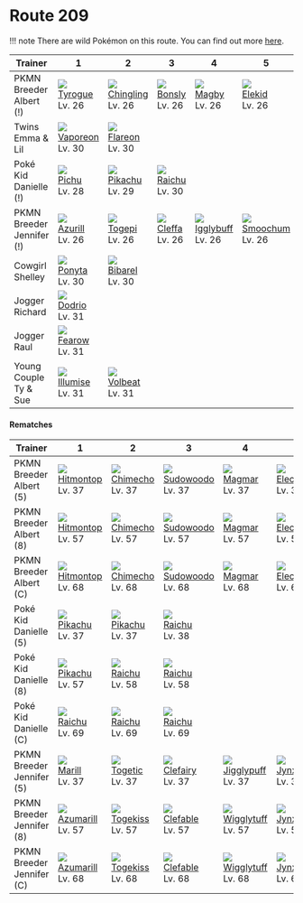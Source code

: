 # Route 209

!!! note
    There are wild Pokémon on this route. You can find out more [here](../../wild_pokemon/route_209/).


Trainer                   | 1                                  | 2                                   | 3                                | 4                                   | 5                                  | 6                                  | 
---                       | ---                                | ---                                 | ---                              | ---                                 | ---                                | ---                                | 
PKMN Breeder Albert (!)   | ![][236]<br> [Tyrogue]<br> Lv. 26  | ![][433]<br> [Chingling]<br> Lv. 26 | ![][438]<br> [Bonsly]<br> Lv. 26 | ![][240]<br> [Magby]<br> Lv. 26     | ![][239]<br> [Elekid]<br> Lv. 26   | ![][439]<br> [Mime Jr.]<br> Lv. 26 | 
Twins Emma & Lil          | ![][134]<br> [Vaporeon]<br> Lv. 30 | ![][136]<br> [Flareon]<br> Lv. 30   | &nbsp;                           | &nbsp;                              | &nbsp;                             | &nbsp;                             | 
Poké Kid Danielle (!)     | ![][172]<br> [Pichu]<br> Lv. 28    | ![][025]<br> [Pikachu]<br> Lv. 29   | ![][026]<br> [Raichu]<br> Lv. 30 | &nbsp;                              | &nbsp;                             | &nbsp;                             | 
PKMN Breeder Jennifer (!) | ![][298]<br> [Azurill]<br> Lv. 26  | ![][175]<br> [Togepi]<br> Lv. 26    | ![][173]<br> [Cleffa]<br> Lv. 26 | ![][174]<br> [Igglybuff]<br> Lv. 26 | ![][238]<br> [Smoochum]<br> Lv. 26 | ![][406]<br> [Budew]<br> Lv. 26    | 
Cowgirl Shelley           | ![][077]<br> [Ponyta]<br> Lv. 30   | ![][400]<br> [Bibarel]<br> Lv. 30   | &nbsp;                           | &nbsp;                              | &nbsp;                             | &nbsp;                             | 
Jogger Richard            | ![][085]<br> [Dodrio]<br> Lv. 31   | &nbsp;                              | &nbsp;                           | &nbsp;                              | &nbsp;                             | &nbsp;                             | 
Jogger Raul               | ![][022]<br> [Fearow]<br> Lv. 31   | &nbsp;                              | &nbsp;                           | &nbsp;                              | &nbsp;                             | &nbsp;                             | 
Young Couple Ty & Sue     | ![][314]<br> [Illumise]<br> Lv. 31 | ![][313]<br> [Volbeat]<br> Lv. 31   | &nbsp;                           | &nbsp;                              | &nbsp;                             | &nbsp;                             | 

#### Rematches

Trainer                   | 1                                   | 2                                  | 3                                   | 4                                    | 5                                    | 6                                  | 
---                       | ---                                 | ---                                | ---                                 | ---                                  | ---                                  | ---                                | 
PKMN Breeder Albert (5)   | ![][237]<br> [Hitmontop]<br> Lv. 37 | ![][358]<br> [Chimecho]<br> Lv. 37 | ![][185]<br> [Sudowoodo]<br> Lv. 37 | ![][126]<br> [Magmar]<br> Lv. 37     | ![][125]<br> [Electabuzz]<br> Lv. 37 | ![][122]<br> [Mr. Mime]<br> Lv. 37 | 
PKMN Breeder Albert (8)   | ![][237]<br> [Hitmontop]<br> Lv. 57 | ![][358]<br> [Chimecho]<br> Lv. 57 | ![][185]<br> [Sudowoodo]<br> Lv. 57 | ![][126]<br> [Magmar]<br> Lv. 57     | ![][125]<br> [Electabuzz]<br> Lv. 57 | ![][122]<br> [Mr. Mime]<br> Lv. 57 | 
PKMN Breeder Albert (C)   | ![][237]<br> [Hitmontop]<br> Lv. 68 | ![][358]<br> [Chimecho]<br> Lv. 68 | ![][185]<br> [Sudowoodo]<br> Lv. 68 | ![][126]<br> [Magmar]<br> Lv. 68     | ![][125]<br> [Electabuzz]<br> Lv. 68 | ![][122]<br> [Mr. Mime]<br> Lv. 68 | 
Poké Kid Danielle (5)     | ![][025]<br> [Pikachu]<br> Lv. 37   | ![][025]<br> [Pikachu]<br> Lv. 37  | ![][026]<br> [Raichu]<br> Lv. 38    | &nbsp;                               | &nbsp;                               | &nbsp;                             | 
Poké Kid Danielle (8)     | ![][025]<br> [Pikachu]<br> Lv. 57   | ![][026]<br> [Raichu]<br> Lv. 58   | ![][026]<br> [Raichu]<br> Lv. 58    | &nbsp;                               | &nbsp;                               | &nbsp;                             | 
Poké Kid Danielle (C)     | ![][026]<br> [Raichu]<br> Lv. 69    | ![][026]<br> [Raichu]<br> Lv. 69   | ![][026]<br> [Raichu]<br> Lv. 69    | &nbsp;                               | &nbsp;                               | &nbsp;                             | 
PKMN Breeder Jennifer (5) | ![][183]<br> [Marill]<br> Lv. 37    | ![][176]<br> [Togetic]<br> Lv. 37  | ![][035]<br> [Clefairy]<br> Lv. 37  | ![][039]<br> [Jigglypuff]<br> Lv. 37 | ![][124]<br> [Jynx]<br> Lv. 37       | ![][315]<br> [Roselia]<br> Lv. 37  | 
PKMN Breeder Jennifer (8) | ![][184]<br> [Azumarill]<br> Lv. 57 | ![][468]<br> [Togekiss]<br> Lv. 57 | ![][036]<br> [Clefable]<br> Lv. 57  | ![][040]<br> [Wigglytuff]<br> Lv. 57 | ![][124]<br> [Jynx]<br> Lv. 57       | ![][407]<br> [Roserade]<br> Lv. 57 | 
PKMN Breeder Jennifer (C) | ![][184]<br> [Azumarill]<br> Lv. 68 | ![][468]<br> [Togekiss]<br> Lv. 68 | ![][036]<br> [Clefable]<br> Lv. 68  | ![][040]<br> [Wigglytuff]<br> Lv. 68 | ![][124]<br> [Jynx]<br> Lv. 68       | ![][407]<br> [Roserade]<br> Lv. 68 | 

[Fearow]: ../../pokemon_changes/022/
[Pikachu]: ../../pokemon_changes/025/
[Raichu]: ../../pokemon_changes/026/
[Clefairy]: ../../pokemon_changes/035/
[Clefable]: ../../pokemon_changes/036/
[Jigglypuff]: ../../pokemon_changes/039/
[Wigglytuff]: ../../pokemon_changes/040/
[Ponyta]: ../../pokemon_changes/077/
[Dodrio]: ../../pokemon_changes/085/
[Mr. Mime]: ../../pokemon_changes/122/
[Jynx]: ../../pokemon_changes/124/
[Electabuzz]: ../../pokemon_changes/125/
[Magmar]: ../../pokemon_changes/126/
[Vaporeon]: ../../pokemon_changes/134/
[Flareon]: ../../pokemon_changes/136/
[Pichu]: ../../pokemon_changes/172/
[Cleffa]: ../../pokemon_changes/173/
[Igglybuff]: ../../pokemon_changes/174/
[Togepi]: ../../pokemon_changes/175/
[Togetic]: ../../pokemon_changes/176/
[Marill]: ../../pokemon_changes/183/
[Azumarill]: ../../pokemon_changes/184/
[Sudowoodo]: ../../pokemon_changes/185/
[Tyrogue]: ../../pokemon_changes/236/
[Hitmontop]: ../../pokemon_changes/237/
[Smoochum]: ../../pokemon_changes/238/
[Elekid]: ../../pokemon_changes/239/
[Magby]: ../../pokemon_changes/240/
[Azurill]: ../../pokemon_changes/298/
[Volbeat]: ../../pokemon_changes/313/
[Illumise]: ../../pokemon_changes/314/
[Roselia]: ../../pokemon_changes/315/
[Chimecho]: ../../pokemon_changes/358/
[Bibarel]: ../../pokemon_changes/400/
[Budew]: ../../pokemon_changes/406/
[Roserade]: ../../pokemon_changes/407/
[Chingling]: ../../pokemon_changes/433/
[Bonsly]: ../../pokemon_changes/438/
[Mime Jr.]: ../../pokemon_changes/439/
[Togekiss]: ../../pokemon_changes/468/
[022]: ../img/pokemon/022.png
[025]: ../img/pokemon/025.png
[026]: ../img/pokemon/026.png
[035]: ../img/pokemon/035.png
[036]: ../img/pokemon/036.png
[039]: ../img/pokemon/039.png
[040]: ../img/pokemon/040.png
[077]: ../img/pokemon/077.png
[085]: ../img/pokemon/085.png
[122]: ../img/pokemon/122.png
[124]: ../img/pokemon/124.png
[125]: ../img/pokemon/125.png
[126]: ../img/pokemon/126.png
[134]: ../img/pokemon/134.png
[136]: ../img/pokemon/136.png
[172]: ../img/pokemon/172.png
[173]: ../img/pokemon/173.png
[174]: ../img/pokemon/174.png
[175]: ../img/pokemon/175.png
[176]: ../img/pokemon/176.png
[183]: ../img/pokemon/183.png
[184]: ../img/pokemon/184.png
[185]: ../img/pokemon/185.png
[236]: ../img/pokemon/236.png
[237]: ../img/pokemon/237.png
[238]: ../img/pokemon/238.png
[239]: ../img/pokemon/239.png
[240]: ../img/pokemon/240.png
[298]: ../img/pokemon/298.png
[313]: ../img/pokemon/313.png
[314]: ../img/pokemon/314.png
[315]: ../img/pokemon/315.png
[358]: ../img/pokemon/358.png
[400]: ../img/pokemon/400.png
[406]: ../img/pokemon/406.png
[407]: ../img/pokemon/407.png
[433]: ../img/pokemon/433.png
[438]: ../img/pokemon/438.png
[439]: ../img/pokemon/439.png
[468]: ../img/pokemon/468.png
